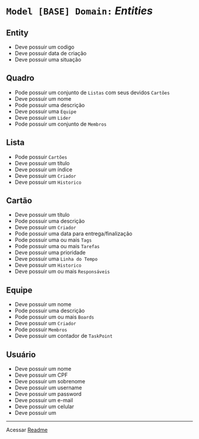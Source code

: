 # **`Model [BASE] Domain:` _Entities_**

## **Entity**
- Deve possuir um codigo
- Deve possuir data de criação
- Deve possuir uma situação

## **Quadro**
- Pode possuir um conjunto de `Listas` com seus devidos `Cartões`
- Deve possuir um nome
- Pode possuir uma descrição
- Deve possuir uma `Equipe`
- Deve possuir um `Lider`
- Pode possuir um conjunto de `Membros`

## **Lista**
- Pode possuir `Cartões`
- Deve possuir um título
- Deve possuir um índice
- Deve possuir um `Criador`
- Deve possuir um `Historico`

## **Cartão**
- Deve possuir um título
- Pode possuir uma descrição
- Deve possuir um `Criador`
- Pode possuir uma data para entrega/finalização
- Pode possuir uma ou mais `Tags`
- Pode possuir uma ou mais `Tarefas`
- Deve possuir uma prioridade
- Deve possuir uma `Linha do Tempo`
- Deve possuir um `Historico`
- Deve possuir um ou mais `Responsáveis`


## **Equipe**
- Deve possuir um nome
- Pode possuir uma descrição
- Pode possuir um ou mais `Boards`
- Deve possuir um `Criador`
- Pode possuir `Membros`
- Deve possuir um contador de `TaskPoint`

## **Usuário**
- Deve possuir um nome
- Deve possuir um CPF
- Deve possuir um sobrenome
- Deve possuir um username
- Deve possuir um password
- Deve possuir um e-mail
- Deve possuir um celular
- Deve possuir um 



---

Acessar [Readme](/README.md)
